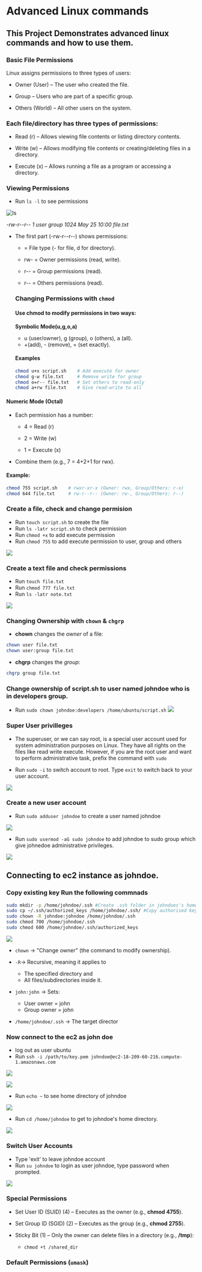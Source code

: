 # Advanced Linux commands
## This Project Demonstrates advanced linux commands and how to use them.

### Basic File Permissions
Linux assigns permissions to three types of users:

* Owner (User) – The user who created the file.

* Group – Users who are part of a specific group.

* Others (World) – All other users on the system.

### Each file/directory has three types of permissions:

* Read (r) – Allows viewing file contents or listing directory contents.

* Write (w) – Allows modifying file contents or creating/deleting files in a directory.

* Execute (x) – Allows running a file as a program or accessing a directory.

### Viewing Permissions

* Run `ls -l` to see permissions

![ls](./img/ls%20-l.png)

*-rw-r--r-- 1 user group 1024 May 25 10:00 file.txt*

* The first part (-rw-r--r--) shows permissions:

   *  = File type (- for file, d for directory).

  * rw- = Owner permissions (read, write).

  - r-- = Group permissions (read).

  - r-- = Others permissions (read).

  ### Changing Permissions with `chmod`

  #### Use chmod to modify permissions in two ways:

  **Symbolic Mode(u,g,o,a)**

  * u (user/owner), g (group), o (others), a (all).
  * +(add), - (remove), = (set exactly).

  #### Examples

  ```bash
  chmod u+x script.sh    # Add execute for owner
  chmod g-w file.txt     # Remove write for group
  chmod o=r-- file.txt   # Set others to read-only
  chmod a+rw file.txt    # Give read-write to all
  ```


#### Numeric Mode (Octal)
* Each permission has a number:
  - 4 = Read (r)

  - 2 = Write (w)

  - 1 = Execute (x) 

* Combine them (e.g., 7 = 4+2+1 for rwx).

#### Example:

```bash
chmod 755 script.sh    # rwxr-xr-x (Owner: rwx, Group/Others: r-x)
chmod 644 file.txt     # rw-r--r-- (Owner: rw-, Group/Others: r--)
```
### Create a file, check and change permision

* Run `touch script.sh` to create the file
* Run `ls -latr script.sh` to check permission
* Run `chmod +x` to add execute permission
* Run `chmod 755` to add execute permission to user, group and others

![](./img/chmod755.png)

### Create a text file and check permissions
* Run `touch file.txt`
* Run `chmod 777 file.txt`
* Run `ls -latr note.txt`


![](./img/ls%20-l.png)

### Changing Ownership with `chown` & `chgrp`
* **chown** changes the *owner* of a file:

```bash
chown user file.txt
chown user:group file.txt
```
* **chgrp** changes the *group*:
```bash
chgrp group file.txt
```
### Change ownership of script.sh to user named johndoe who is in developers group.
* Run `sudo chown johndoe:developers /home/ubuntu/script.sh`
![](./img/chmod-user&group.png)

### Super User privilleges
- The superuser, or we can say root, is a special user account used for system administration purposes on Linux. They have all rights on the files like read write execute. However, if you are the root user and want to perform administrative task, prefix the command with `sudo`
* Run `sudo -i` to switch account to root. Type `exit` to switch back to your user account.

![](./img/sudo-i.png)

### Create a new user account
* Run `sudo adduser johndoe` to create a user named johndoe

![](./img/johndoe.png)

* Run `sudo usermod -aG sudo johndoe` to add johndoe to sudo group which give johnedoe administrative privileges.

![](./img/sudo-john-doe.png)

## Connecting to ec2 instance as johndoe.
### Copy existing key Run the following commnads

```bash
sudo mkdir -p /home/johndoe/.ssh #Create .ssh folder in johndoes's home dir
sudo cp ~/.ssh/authorized_keys /home/johndoe/.ssh/ #Copy authorised key to johnedoe .ssh folder.
sudo chown -R johndoe:johndoe /home/johndoe/.ssh
sudo chmod 700 /home/johndoe/.ssh
sudo chmod 600 /home/johndoe/.ssh/authorized_keys
```
![](./img/chmod-4-john-doe.png)

* `chown` → "Change owner" (the command to modify ownership).
* `-R`→ Recursive, meaning it applies to
    - The specified directory and
    - All files/subdirectories inside it.

* `john:john` → Sets:
    - User owner = john
    - Group owner = john

* `/home/johndoe/.ssh` → The target director

### Now connect to the ec2 as john doe
* log out as user ubuntu
* Run `ssh -i /path/to/key.pem johndoe@ec2-18-209-60-216.compute-1.amazonaws.com`

![](./img/login-in-as%20johndoe.png)

![](./img/logged-in-as-johndoe.png)

* Run `echo ~` to see home directory of johndoe

![](./img/echo~johndoe.png)

* Run `cd /home/johndoe` to get to johndoe's home directory.

![](./img/cd-home-jdoe.png)

### Switch User Accounts
* Type 'exit' to leave johndoe account
* Run `su johndoe` to login as user johndoe, type password when prompted.

![](./img/login-new-pw-johndoe.png)

### Special Permissions
* Set User ID (SUID) (4) – Executes as the owner (e.g., **chmod 4755**).

* Set Group ID (SGID) (2) – Executes as the group (e.g., **chmod 2755**).

* Sticky Bit (1) – Only the owner can delete files in a directory (e.g., **/tmp**):

  - `chmod +t /shared_dir`

### Default Permissions (`umask`)

